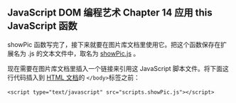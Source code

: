 ## JavaScript DOM 编程艺术 Chapter 14 应用 this JavaScript 函数

showPic 函数写完了，接下来就要在图片库文档里使用它。把这个函数保存在扩展名为 .js 的文本文件中，取名为 [showPic.js](https://github.com/Virgil0113/JavaScript-Foundation-Notes/blob/master/JavaScriptDomCode/Demo4/scripts/showPic.js) 。

现在需要在图片库文档里插入一个链接来引用这 JavaScript 脚本文件。将下面这行代码插入到 [HTML 文档](https://github.com/Virgil0113/JavaScript-Foundation-Notes/blob/master/JavaScriptDomCode/Demo4/gallery.html)的 `</body>`标签之前：

​                                  `<script type="text/javascript" src="scripts.showPic.js"></script> `

